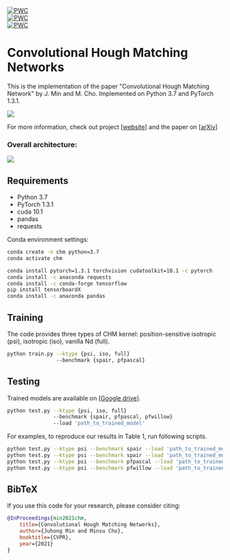 [![PWC](https://img.shields.io/endpoint.svg?url=https://paperswithcode.com/badge/convolutional-hough-matching-networks/semantic-correspondence-on-spair-71k)](https://paperswithcode.com/sota/semantic-correspondence-on-spair-71k?p=convolutional-hough-matching-networks)<br>
[![PWC](https://img.shields.io/endpoint.svg?url=https://paperswithcode.com/badge/convolutional-hough-matching-networks/semantic-correspondence-on-pf-pascal)](https://paperswithcode.com/sota/semantic-correspondence-on-pf-pascal?p=convolutional-hough-matching-networks)<br>
[![PWC](https://img.shields.io/endpoint.svg?url=https://paperswithcode.com/badge/convolutional-hough-matching-networks/semantic-correspondence-on-pf-willow)](https://paperswithcode.com/sota/semantic-correspondence-on-pf-willow?p=convolutional-hough-matching-networks)

# Convolutional Hough Matching Networks
This is the implementation of the paper "Convolutional Hough Matching Network" by J. Min and M. Cho. Implemented on Python 3.7 and PyTorch 1.3.1.

![](https://juhongm999.github.io/pic/chm.png)

For more information, check out project [[website](http://cvlab.postech.ac.kr/research/CHM/)] and the paper on [[arXiv](https://arxiv.org/abs/2103.16831)]

### Overall architecture:

![](https://juhongm999.github.io/pic/chm_architecture.png)

## Requirements

- Python 3.7
- PyTorch 1.3.1
- cuda 10.1
- pandas
- requests

Conda environment settings:
```bash
conda create -n chm python=3.7
conda activate chm

conda install pytorch=1.3.1 torchvision cudatoolkit=10.1 -c pytorch
conda install -c anaconda requests
conda install -c conda-forge tensorflow
pip install tensorboardX
conda install -c anaconda pandas
```

## Training	
The code provides three types of CHM kernel: position-sensitive isotropic (psi), isotropic (iso), vanilla Nd (full).
```bash
python train.py --ktype {psi, iso, full} 
                --benchmark {spair, pfpascal}
```

## Testing
Trained models are available on [[Google drive](https://drive.google.com/drive/folders/1myRkb2ow6ltAWaAJtJsh23NVB6d4YFuo?usp=sharing)].
```bash
python test.py --ktype {psi, iso, full} 
               --benchmark {spair, pfpascal, pfwillow} 
               --load 'path_to_trained_model'
```
For examples, to reproduce our results in Table 1, run following scripts.
```bash
python test.py --ktype psi --benchmark spair --load 'path_to_trained_model/spr_psi.pt'
python test.py --ktype psi --benchmark spair --load 'path_to_trained_model/pas_psi.pt'
python test.py --ktype psi --benchmark pfpascal --load 'path_to_trained_model/pas_psi.pt'
python test.py --ktype psi --benchmark pfwillow --load 'path_to_trained_model/pas_psi.pt'
```

## BibTeX
If you use this code for your research, please consider citing:
````BibTeX
@InProceedings{min2021chm,
    title={Convolutional Hough Matching Networks},
    author={Juhong Min and Minsu Cho},
    booktitle={CVPR},
    year={2021}
}
````
